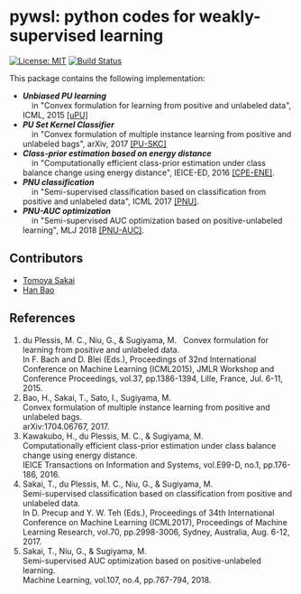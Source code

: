 # pywsl: **py**thon codes for **w**eakly-**s**upervised **l**earning

[![License: MIT](https://img.shields.io/badge/License-MIT-yellow.svg)](https://opensource.org/licenses/MIT)
[![Build Status](https://travis-ci.org/t-sakai-kure/pywsl.svg?branch=master)](https://travis-ci.org/t-sakai-kure/pywsl)

This package contains the following implementation:
- ***Unbiased PU learning***  
  &nbsp;&nbsp;&nbsp; in "Convex formulation for learning from positive and unlabeled data", ICML, 2015 [[uPU]](#uPU)
- ***PU Set Kernel Classifier***  
  &nbsp;&nbsp;&nbsp; in "Convex formulation of multiple instance learning from positive and unlabeled bags", arXiv, 2017 [[PU-SKC]](#pu-skc)
- ***Class-prior estimation based on energy distance***  
  &nbsp;&nbsp;&nbsp; in "Computationally efficient class-prior estimation under class balance change using energy distance", IEICE-ED, 2016 [[CPE-ENE]](#cpe_ene).
- ***PNU classification***  
  &nbsp;&nbsp;&nbsp; in "Semi-supervised classification based on classification from positive and unlabeled data", ICML 2017 [[PNU]](#pnu_mr).
- ***PNU-AUC optimization***  
  &nbsp;&nbsp;&nbsp; in "Semi-supervised AUC optimization based on positive-unlabeled learning", MLJ 2018 [[PNU-AUC]](#pnu_auc).

## Contributors
- [Tomoya Sakai](https://t-sakai-kure.github.io)
- [Han Bao](http://levelfour.github.io)

## References
1. <a name="uPU"> du Plessis, M. C., Niu, G., & Sugiyama, M.   
  Convex formulation for learning from positive and unlabeled data.   
  In F. Bach and D. Blei (Eds.), Proceedings of 32nd International Conference on Machine Learning (ICML2015), 
  JMLR Workshop and Conference Proceedings, vol.37, pp.1386-1394, Lille, France, Jul. 6-11, 2015. 
1. <a name="pu-skc"> Bao, H., Sakai, T., Sato, I., Sugiyama, M.  
  Convex formulation of multiple instance learning from positive and unlabeled bags.  
  arXiv:1704.06767, 2017.
1. <a name="cpe_ene"> Kawakubo, H., du Plessis, M. C., & Sugiyama, M.  
  Computationally efficient class-prior estimation under class balance change using energy distance.   
  IEICE Transactions on Information and Systems, vol.E99-D, no.1, pp.176-186, 2016.
1. <a name="pnu_mr"> Sakai, T., du Plessis, M. C., Niu, G., & Sugiyama, M.   
  Semi-supervised classification based on classification from positive and unlabeled data.   
  In D. Precup and Y. W. Teh (Eds.), Proceedings of 34th International Conference on Machine Learning (ICML2017), Proceedings of Machine Learning Research, vol.70, pp.2998-3006, Sydney, Australia, Aug. 6-12, 2017.  
1. <a name="pnu_auc"> Sakai, T., Niu, G., & Sugiyama, M.   
  Semi-supervised AUC optimization based on positive-unlabeled learning.   
  Machine Learning, vol.107, no.4, pp.767-794, 2018.   
